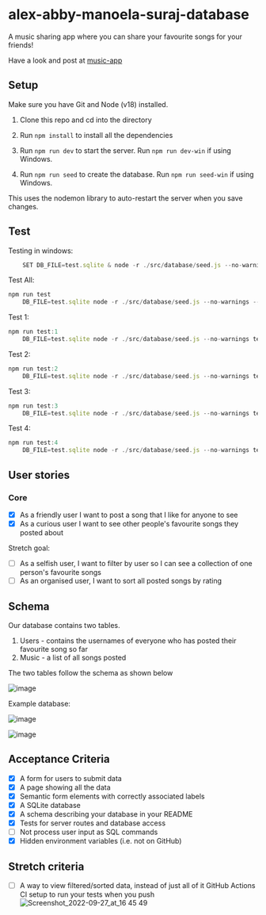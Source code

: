 # alex-abby-manoela-suraj-database

A music sharing app where you can share your favourite songs for your friends!

Have a look and post at [music-app](https://music-list-fac.herokuapp.com/)

## Setup

Make sure you have Git and Node (v18) installed.

1. Clone this repo and cd into the directory

2. Run `npm install` to install all the dependencies

3. Run `npm run dev` to start the server. Run `npm run dev-win` if using Windows.

4. Run `npm run seed` to create the database. Run `npm run seed-win` if using Windows.

This uses the nodemon library to auto-restart the server when you save changes.

## Test

Testing in windows:
```js
    SET DB_FILE=test.sqlite & node -r ./src/database/seed.js --no-warnings --test
```

Test All:
```js
npm run test
    DB_FILE=test.sqlite node -r ./src/database/seed.js --no-warnings --test
```

Test 1:
```js
npm run test:1
    DB_FILE=test.sqlite node -r ./src/database/seed.js --no-warnings test/one.test.js
```

Test 2:
```js
npm run test:2
    DB_FILE=test.sqlite node -r ./src/database/seed.js --no-warnings test/two.test.js
```

Test 3:
```js
npm run test:3
    DB_FILE=test.sqlite node -r ./src/database/seed.js --no-warnings test/three.test.js
```

Test 4:
```js
npm run test:4
    DB_FILE=test.sqlite node -r ./src/database/seed.js --no-warnings test/four.test.js
```

## User stories

### Core

- [x] As a friendly user I want to post a song that I like for anyone to see
- [x] As a curious user I want to see other people's favourite songs they posted about

Stretch goal: 
- [ ] As a selfish user, I want to filter by user so I can see a collection of one person's favourite songs
- [ ] As an organised user, I want to sort all posted songs by rating

## Schema

Our database contains two tables.
1. Users - contains the usernames of everyone who has posted their favourite song so far
2. Music - a list of all songs posted

The two tables follow the schema as shown below

![image](https://user-images.githubusercontent.com/78558945/193077628-b7e4489c-8c2a-46a1-8547-8eb9942fc80e.png)

Example database:

![image](https://user-images.githubusercontent.com/78558945/193078912-c04de113-cd6e-437f-a480-4ab356d8a250.png)

![image](https://user-images.githubusercontent.com/78558945/193079057-31f81d05-375e-43e7-920f-2603597333fd.png)

## Acceptance Criteria

- [x] A form for users to submit data
- [x] A page showing all the data
- [x] Semantic form elements with correctly associated labels
- [x] A SQLite database
- [x] A schema describing your database in your README
- [x] Tests for server routes and database access
- [ ] Not process user input as SQL commands
- [x] Hidden environment variables (i.e. not on GitHub)

## Stretch criteria

- [ ] A way to view filtered/sorted data, instead of just all of it
    GitHub Actions CI setup to run your tests when you push
![Screenshot_2022-09-27_at_16 45 49](https://user-images.githubusercontent.com/88027905/192761083-d29473af-0af7-4dcf-9035-ab5282ad05e2.png)

